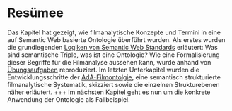 # Resümee

Das Kapitel hat gezeigt, wie filmanalytische Konzepte und Termini in eine auf Semantic Web basierte Ontologie überführt wurden. Als erstes wurden die grundlegenden [Logiken von Semantic Web Standards](Aufgabe_C) erläutert: Was sind semantische Triple, was ist eine Ontologie? Wie eine Formalisierung dieser Begriffe für die Filmanalyse aussehen kann, wurde anhand von [Übungsaufgaben](Aufgabe_C_UK-1) reproduziert. Im letzten Unterkapitel wurden die Entwicklungsschritte der [AdA-Filmontolgie](Aufgabe_C_UK-2), eine semantisch strukturierte filmanalytische Systematik, skizziert sowie die einzelnen Strukturebenen näher erläutert. 
+++
Im nächsten Kapitel geht es nun um die konkrete Anwendung der Ontologie als Fallbeispiel.